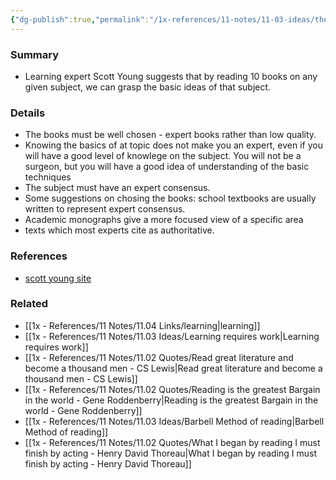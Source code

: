 ```yaml
---
{"dg-publish":true,"permalink":"/1x-references/11-notes/11-03-ideas/the-10-book-rule-for-learning-a-subject/","title":"Scott Youngs 10 book rule for learning a subject","dgShowBacklinks":false}
---
```



### Summary
- Learning expert Scott Young suggests that by reading 10 books on any given subject, we can grasp the basic ideas of that subject.

### Details
- The books must be well chosen - expert books rather than low quality.
- Knowing the basics of at topic does not make you an expert, even if you will have a good level of knowlege on the subject. You will not be a surgeon, but you will have a good idea of understanding of the basic techniques
- The subject must have an expert consensus.
- Some suggestions on chosing the books: school textbooks are usually written to represent expert consensus.
- Academic monographs give a more focused view of a specific area
- texts which most experts cite as authoritative.

### References
- [scott young site](https://www.scotthyoung.com/blog/2022/12/13/the-ten-book-rule-for-smarter-thinking/)

### Related
- [[1x - References/11 Notes/11.04 Links/learning\|learning]]
- [[1x - References/11 Notes/11.03 Ideas/Learning requires work\|Learning requires work]]
- [[1x - References/11 Notes/11.02 Quotes/Read great literature and become a thousand men - CS Lewis\|Read great literature and become a thousand men - CS Lewis]]
- [[1x - References/11 Notes/11.02 Quotes/Reading is the greatest Bargain in the world - Gene Roddenberry\|Reading is the greatest Bargain in the world - Gene Roddenberry]]
- [[1x - References/11 Notes/11.03 Ideas/Barbell Method of reading\|Barbell Method of reading]]
- [[1x - References/11 Notes/11.02 Quotes/What I began by reading I must finish by acting - Henry David Thoreau\|What I began by reading I must finish by acting - Henry David Thoreau]]